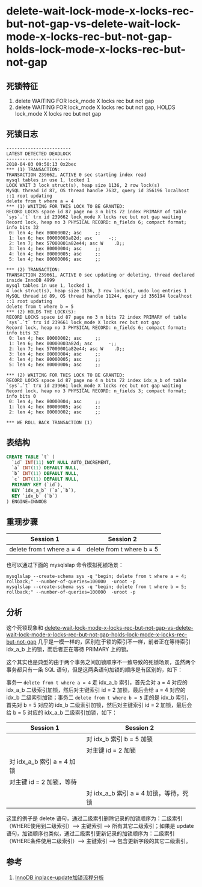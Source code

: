 delete-wait-lock-mode-x-locks-rec-but-not-gap-vs-delete-wait-lock-mode-x-locks-rec-but-not-gap-holds-lock-mode-x-locks-rec-but-not-gap
===

## 死锁特征

1. delete WAITING FOR lock_mode X locks rec but not gap
2. delete WAITING FOR lock_mode X locks rec but not gap, HOLDS lock_mode X locks rec but not gap

## 死锁日志

```
------------------------
LATEST DETECTED DEADLOCK
------------------------
2018-04-03 09:50:13 0x2bec
*** (1) TRANSACTION:
TRANSACTION 239662, ACTIVE 0 sec starting index read
mysql tables in use 1, locked 1
LOCK WAIT 3 lock struct(s), heap size 1136, 2 row lock(s)
MySQL thread id 87, OS thread handle 7632, query id 356196 localhost ::1 root updating
delete from t where a = 4
*** (1) WAITING FOR THIS LOCK TO BE GRANTED:
RECORD LOCKS space id 87 page no 3 n bits 72 index PRIMARY of table `sys`.`t` trx id 239662 lock_mode X locks rec but not gap waiting
Record lock, heap no 3 PHYSICAL RECORD: n_fields 6; compact format; info bits 32
 0: len 4; hex 80000002; asc     ;;
 1: len 6; hex 00000003a82d; asc      -;;
 2: len 7; hex 57000001a82e44; asc W    .D;;
 3: len 4; hex 80000004; asc     ;;
 4: len 4; hex 80000005; asc     ;;
 5: len 4; hex 80000006; asc     ;;

*** (2) TRANSACTION:
TRANSACTION 239661, ACTIVE 0 sec updating or deleting, thread declared inside InnoDB 4999
mysql tables in use 1, locked 1
4 lock struct(s), heap size 1136, 3 row lock(s), undo log entries 1
MySQL thread id 89, OS thread handle 11244, query id 356194 localhost ::1 root updating
delete from t where b = 5
*** (2) HOLDS THE LOCK(S):
RECORD LOCKS space id 87 page no 3 n bits 72 index PRIMARY of table `sys`.`t` trx id 239661 lock_mode X locks rec but not gap
Record lock, heap no 3 PHYSICAL RECORD: n_fields 6; compact format; info bits 32
 0: len 4; hex 80000002; asc     ;;
 1: len 6; hex 00000003a82d; asc      -;;
 2: len 7; hex 57000001a82e44; asc W    .D;;
 3: len 4; hex 80000004; asc     ;;
 4: len 4; hex 80000005; asc     ;;
 5: len 4; hex 80000006; asc     ;;

*** (2) WAITING FOR THIS LOCK TO BE GRANTED:
RECORD LOCKS space id 87 page no 4 n bits 72 index idx_a_b of table `sys`.`t` trx id 239661 lock_mode X locks rec but not gap waiting
Record lock, heap no 3 PHYSICAL RECORD: n_fields 3; compact format; info bits 0
 0: len 4; hex 80000004; asc     ;;
 1: len 4; hex 80000005; asc     ;;
 2: len 4; hex 80000002; asc     ;;

*** WE ROLL BACK TRANSACTION (1)
```

## 表结构

```sql
CREATE TABLE `t` (
  `id` INT(11) NOT NULL AUTO_INCREMENT,
  `a` INT(11) DEFAULT NULL,
  `b` INT(11) DEFAULT NULL,
  `c` INT(11) DEFAULT NULL,
  PRIMARY KEY (`id`),
  KEY `idx_a_b` (`a`,`b`),
  KEY `idx_b` (`b`)
) ENGINE=INNODB
```

## 重现步骤

| Session 1 | Session 2 |
| --------- | --------- |
|delete from t where a = 4|delete from t where b = 5|

也可以通过下面的 mysqlslap 命令模拟死锁场景：

```
mysqlslap --create-schema sys -q "begin; delete from t where a = 4; rollback;" --number-of-queries=100000  -uroot -p
mysqlslap --create-schema sys -q "begin; delete from t where b = 5; rollback;" --number-of-queries=100000  -uroot -p
```

## 分析

这个死锁现象和 [delete-wait-lock-mode-x-locks-rec-but-not-gap-vs-delete-wait-lock-mode-x-locks-rec-but-not-gap-holds-lock-mode-x-locks-rec-but-not-gap](8.md) 几乎是一模一样的，区别在于锁的索引不一样，前者正在等待索引 idx_a_b 上的锁，而后者正在等待 PRIMARY 上的锁。

这个其实也是典型的由于两个事务之间加锁顺序不一致导致的死锁场景，虽然两个事务都只有一条 SQL 语句，但是这两条语句加锁的顺序是有区别的，如下：

事务一 `delete from t where a = 4` 走 idx_a_b 索引，首先会对 a = 4 对应的 idx_a_b 二级索引加锁，然后对主键索引 id = 2 加锁，最后会给 a = 4 对应的 idx_b 二级索引加锁；事务二 `delete from t where b = 5` 走的是 idx_b 索引，首先对 b = 5 对应的 idx_b 二级索引加锁，然后对主键索引 id = 2 加锁，最后会给 b = 5 对应的 idx_a_b 二级索引加锁，如下：

| Session 1 | Session 2 |
| --------- | --------- |
||对 idx_b 索引 b = 5 加锁|
||对主键 id = 2 加锁|
|对 idx_a_b 索引 a = 4 加锁||
|对主键 id = 2 加锁，等待||
||对 idx_a_b 索引 a = 4 加锁，等待，死锁|

这里的例子是 delete 语句，通过二级索引删除记录的加锁顺序为：二级索引（WHERE使用到二级索引）–> 主键索引 –> 所有其它二级索引；如果是 update 语句，加锁顺序也类似，通过二级索引更新记录的加锁顺序为：二级索引（WHERE条件使用二级索引）–> 主键索引 –> 包含更新字段的其它二级索引。

## 参考

1. [InnoDB inplace-update加锁流程分析](http://www.gpfeng.com/?p=406)
